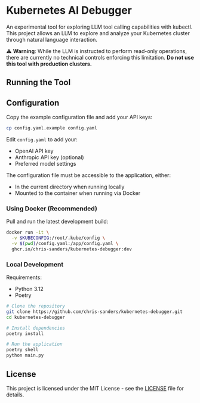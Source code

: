 # Kubernetes AI Debugger

An experimental tool for exploring LLM tool calling capabilities with kubectl. This project allows an LLM to explore and analyze your Kubernetes cluster through natural language interaction.

⚠️ **Warning**: While the LLM is instructed to perform read-only operations, there are currently no technical controls enforcing this limitation. **Do not use this tool with production clusters.**

## Running the Tool

## Configuration

Copy the example configuration file and add your API keys:
```bash
cp config.yaml.example config.yaml
```

Edit `config.yaml` to add your:
- OpenAI API key
- Anthropic API key (optional)
- Preferred model settings

The configuration file must be accessible to the application, either:
- In the current directory when running locally
- Mounted to the container when running via Docker


### Using Docker (Recommended)

Pull and run the latest development build:
```bash
docker run -it \
  -v $KUBECONFIG:/root/.kube/config \
  -v $(pwd)/config.yaml:/app/config.yaml \
  ghcr.io/chris-sanders/kubernetes-debugger:dev
```

### Local Development

Requirements:
- Python 3.12
- Poetry

```bash
# Clone the repository
git clone https://github.com/chris-sanders/kubernetes-debugger.git
cd kubernetes-debugger

# Install dependencies
poetry install

# Run the application
poetry shell
python main.py
```

## License

This project is licensed under the MIT License - see the [LICENSE](LICENSE) file for details.
